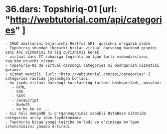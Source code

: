 # 36.dars: Topshiriq-01 [url: "http://webtutorial.com/api/categories" ]
    - CRUD amallarini bajaruvchi Restful API  qurishni o'rganib oldik
    - Topshiriq shundan iboratki bizlar virtual darsning backend qismini yani API xizmatini to'liq qurishimiz kerak.
    - virtual dars IT sohasiga tegishli bo'lgan turli videodarslarni tag'dim etuvchi xizmat  
    - Topshiriq-01 da virtual darsdagi categories ni boshqarish xizmatini quramiz
    - Xizmat manzili  [url: "http://webtutorial.com/api/categories" ] categories rautida joylashgan bo'ladi.
    - bu joyda virtual darsdagi kurslarning turlari boshqariladi, masalan:
       - HTML
       - CSS
       - SASS
       - JavaScript 
       - NodeJS
       - va ho ko zo ...
    - biz hali mongoDB ni o'rganmaganimiz sababli DataBase sifatida categories array idan foydalanamiz.
    - Topshiriq bizga yangi tajriba bo'ladi va o'zimizga bo'lgan ishonchimizni yanada ortiradi.

